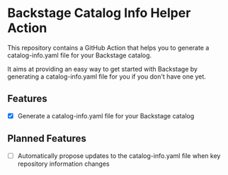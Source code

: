 # Backstage Catalog Info Helper Action

This repository contains a GitHub Action that helps you to generate a catalog-info.yaml file for your Backstage catalog.

It aims at providing an easy way to get started with Backstage by generating a catalog-info.yaml file for you if you don't have one yet.

## Features

- [x] Generate a catalog-info.yaml file for your Backstage catalog

## Planned Features

- [ ] Automatically propose updates to the catalog-info.yaml file when key repository information changes
